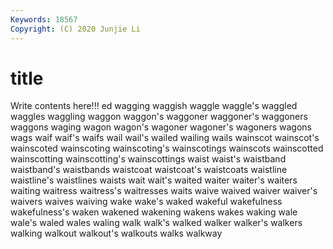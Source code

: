 ```yaml
---
Keywords: 18567
Copyright: (C) 2020 Junjie Li
---
```


# title

Write contents here!!!
ed 
wagging 
waggish
waggle 
waggle's 
waggled 
waggles 
waggling 
waggon 
waggon's 
waggoner 
waggoner's 
waggoners
waggons 
waging 
wagon 
wagon's 
wagoner 
wagoner's 
wagoners 
wagons 
wags 
waif
waif's 
waifs 
wail 
wail's 
wailed 
wailing 
wails 
wainscot 
wainscot's 
wainscoted
wainscoting 
wainscoting's 
wainscotings 
wainscots 
wainscotted 
wainscotting 
wainscotting's 
wainscottings 
waist 
waist's
waistband 
waistband's 
waistbands 
waistcoat 
waistcoat's 
waistcoats 
waistline 
waistline's 
waistlines 
waists
wait 
wait's 
waited 
waiter 
waiter's 
waiters 
waiting 
waitress 
waitress's 
waitresses
waits 
waive 
waived 
waiver 
waiver's 
waivers 
waives 
waiving 
wake 
wake's
waked 
wakeful 
wakefulness 
wakefulness's 
waken 
wakened 
wakening 
wakens 
wakes 
waking
wale 
wale's 
waled 
wales 
waling 
walk 
walk's 
walked 
walker 
walker's
walkers 
walking 
walkout 
walkout's 
walkouts 
walks 
walkway 
